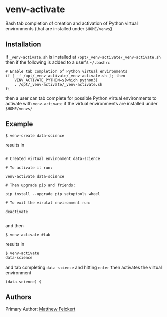 # venv-activate

Bash tab completion of creation and activation of Python virtual environments (that are installed under `$HOME/venvs`)

## Installation

If `_venv-activate.sh` is installed at `/opt/_venv-activate/_venv-activate.sh` then if the following is added to a user's `~/.bashrc`

```
# Enable tab completion of Python virtual environments
if [ -f /opt/_venv-activate/_venv-activate.sh ]; then
    VENV_ACTIVATE_PYTHON=$(which python3)
    . /opt/_venv-activate/_venv-activate.sh
fi
```

then a user can tab complete for possible Python virtual environments to activate with `venv-activate` if the virtual environments are installed under `$HOME/venvs/`

## Example

```
$ venv-create data-science
```

results in

```

# Created virtual environment data-science

# To activate it run:

venv-activate data-science

# Then upgrade pip and friends:

pip install --upgrade pip setuptools wheel

# To exit the virutal environment run:

deactivate


```

and then

```
$ venv-activate #tab
```

results in

```
$ venv-activate
data-science
```

and tab completing `data-science` and hitting `enter` then activates the virtual environment

```
(data-science) $
```

## Authors

Primary Author: [Matthew Feickert](http://www.matthewfeickert.com/)
